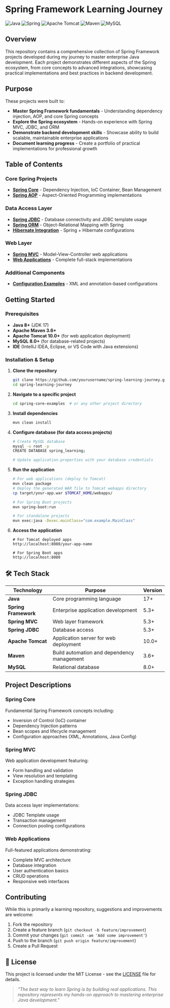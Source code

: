 # Spring Framework Learning Journey

![Java](https://img.shields.io/badge/Java-ED8B00?style=for-the-badge&logo=java&logoColor=white)
![Spring](https://img.shields.io/badge/Spring-6DB33F?style=for-the-badge&logo=spring&logoColor=white)
![Apache Tomcat](https://img.shields.io/badge/Apache%20Tomcat-F8DC75?style=for-the-badge&logo=apache-tomcat&logoColor=black)
![Maven](https://img.shields.io/badge/Apache%20Maven-C71A36?style=for-the-badge&logo=Apache%20Maven&logoColor=white)
![MySQL](https://img.shields.io/badge/MySQL-005C84?style=for-the-badge&logo=mysql&logoColor=white)

## Overview

This repository contains a comprehensive collection of Spring Framework projects developed during my journey to master enterprise Java development. Each project demonstrates different aspects of the Spring ecosystem, from core concepts to advanced integrations, showcasing practical implementations and best practices in backend development.

## Purpose

These projects were built to:

- **Master Spring Framework fundamentals** - Understanding dependency injection, AOP, and core Spring concepts
- **Explore the Spring ecosystem** - Hands-on experience with Spring MVC, JDBC, and ORM
- **Demonstrate backend development skills** - Showcase ability to build scalable, maintainable enterprise applications
- **Document learning progress** - Create a portfolio of practical implementations for professional growth

## Table of Contents

### Core Spring Projects
- [**Spring Core**](#spring-core) - Dependency Injection, IoC Container, Bean Management
- [**Spring AOP**](#spring-aop) - Aspect-Oriented Programming implementations

### Data Access Layer
- [**Spring JDBC**](#spring-jdbc) - Database connectivity and JDBC template usage
- [**Spring ORM**](#spring-orm) - Object-Relational Mapping with Spring
- [**Hibernate Integration**](#hibernate-integration) - Spring + Hibernate configurations

### Web Layer
- [**Spring MVC**](#spring-mvc) - Model-View-Controller web applications
- [**Web Applications**](#web-applications) - Complete full-stack implementations

### Additional Components
- [**Configuration Examples**](#configuration) - XML and annotation-based configurations

## Getting Started

### Prerequisites

- **Java 8+** (JDK 17)
- **Apache Maven 3.6+**
- **Apache Tomcat 10.0+** (for web application deployment)
- **MySQL 8.0+** (for database-related projects)
- **IDE** (IntelliJ IDEA, Eclipse, or VS Code with Java extensions)

### Installation & Setup

1. **Clone the repository**
   ```bash
   git clone https://github.com/yourusername/spring-learning-journey.git
   cd spring-learning-journey
   ```

2. **Navigate to a specific project**
   ```bash
   cd spring-core-examples  # or any other project directory
   ```

3. **Install dependencies**
   ```bash
   mvn clean install
   ```

4. **Configure database (for data access projects)**
   ```bash
   # Create MySQL database
   mysql -u root -p
   CREATE DATABASE spring_learning;
   
   # Update application.properties with your database credentials
   ```

5. **Run the application**
   ```bash
   # For web applications (deploy to Tomcat)
   mvn clean package
   # Deploy the generated WAR file to Tomcat webapps directory
   cp target/your-app.war $TOMCAT_HOME/webapps/
   
   # For Spring Boot projects
   mvn spring-boot:run
   
   # For standalone projects
   mvn exec:java -Dexec.mainClass="com.example.MainClass"
   ```
6. **Access the application**
   ```
   # For Tomcat deployed apps
   http://localhost:8080/your-app-name
   
   # For Spring Boot apps
   http://localhost:8080
   ```  

## 🛠️ Tech Stack

| Technology | Purpose | Version |
|------------|---------|---------|
| **Java** | Core programming language | 17+ |
| **Spring Framework** | Enterprise application development | 5.3+ |
| **Spring MVC** | Web layer framework | 5.3+ |
| **Spring JDBC** | Database access | 5.3+ |
 **Apache Tomcat** | Application server for web deployment | 10.0+ |
| **Maven** | Build automation and dependency management | 3.6+ |
| **MySQL** | Relational database | 8.0+ |


## Project Descriptions

### Spring Core
Fundamental Spring Framework concepts including:
- Inversion of Control (IoC) container
- Dependency Injection patterns
- Bean scopes and lifecycle management
- Configuration approaches (XML, Annotations, Java Config)

### Spring MVC
Web application development featuring:
- Form handling and validation
- View resolution and templating
- Exception handling strategies

### Spring JDBC 
Data access layer implementations:
- JDBC Template usage
- Transaction management
- Connection pooling configurations

### Web Applications
Full-featured applications demonstrating:
- Complete MVC architecture
- Database integration
- User authentication basics
- CRUD operations
- Responsive web interfaces

## Contributing

While this is primarily a learning repository, suggestions and improvements are welcome:

1. Fork the repository
2. Create a feature branch (`git checkout -b feature/improvement`)
3. Commit your changes (`git commit -am 'Add some improvement'`)
4. Push to the branch (`git push origin feature/improvement`)
5. Create a Pull Request

## 📄 License

This project is licensed under the MIT License - see the [LICENSE](LICENSE) file for details.

> *"The best way to learn Spring is by building real applications. This repository represents my hands-on approach to mastering enterprise Java development."*
